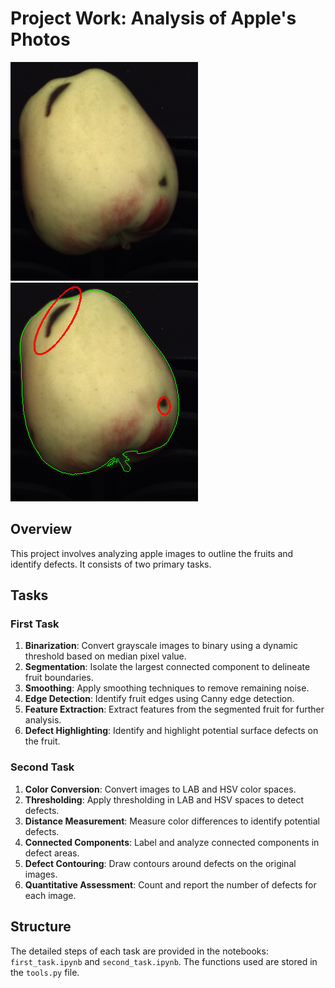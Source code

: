 # Project Work: Analysis of Apple's Photos

![Apple 1](First_task/images/C1_000001.png)
![Apple 2](First_task/results/Final_1.png)

## Overview

This project involves analyzing apple images to outline the fruits and identify defects. It consists of two primary tasks.

## Tasks

### First Task

1. **Binarization**: Convert grayscale images to binary using a dynamic threshold based on median pixel value.
2. **Segmentation**: Isolate the largest connected component to delineate fruit boundaries.
3. **Smoothing**: Apply smoothing techniques to remove remaining noise.
4. **Edge Detection**: Identify fruit edges using Canny edge detection.
5. **Feature Extraction**: Extract features from the segmented fruit for further analysis.
6. **Defect Highlighting**: Identify and highlight potential surface defects on the fruit.

### Second Task

1. **Color Conversion**: Convert images to LAB and HSV color spaces.
2. **Thresholding**: Apply thresholding in LAB and HSV spaces to detect defects.
3. **Distance Measurement**: Measure color differences to identify potential defects.
4. **Connected Components**: Label and analyze connected components in defect areas.
5. **Defect Contouring**: Draw contours around defects on the original images.
6. **Quantitative Assessment**: Count and report the number of defects for each image.

## Structure

The detailed steps of each task are provided in the notebooks: `first_task.ipynb` and `second_task.ipynb`.
The functions used are stored in the `tools.py` file.
